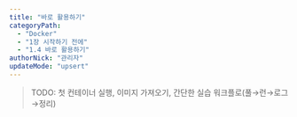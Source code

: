 ```yaml
---
title: "바로 활용하기"
categoryPath:
  - "Docker"
  - "1장 시작하기 전에"
  - "1.4 바로 활용하기"
authorNick: "관리자"
updateMode: "upsert"
---
```

> TODO: 첫 컨테이너 실행, 이미지 가져오기, 간단한 실습 워크플로(풀→런→로그→정리)
